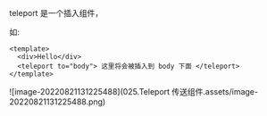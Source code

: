 teleport 是一个插入组件，

如:

```vue
<template>
  <div>Hello</div>
  <teleport to="body"> 这里将会被插入到 body 下面 </teleport>
</template>
```

![image-20220821131225488](025.Teleport 传送组件.assets/image-20220821131225488.png)